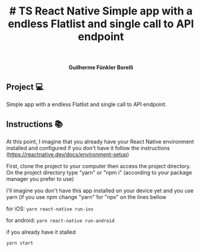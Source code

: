 
<h1 align="center">
	# TS React Native
 Simple app with a endless Flatlist and single call to API endpoint
</h1>

<br>

<h4 align="center">
  Guilherme Fünkler Borelli
</h4>

## Project 💻  

 Simple app with a endless Flatlist and single call to API endpoint.

## Instructions 📚  

At this point, I imagine that you already have your React Native environment installed and configured if you don't have it follow the instructions (https://reactnative.dev/docs/environment-setup)

First, clone the project to your computer then access the project directory. On the project directory type "yarn" or "npm i" (according to your package manager you prefer to use)

I'll imagine you don't have this app installed on your device yet and you use yarn (if you use npm change "yarn" for "npx" on the lines bellow

for iOS: `yarn react-native run-ios`

for android: `yarn react-native run-android`

if you already have it stalled 

`yarn start`
